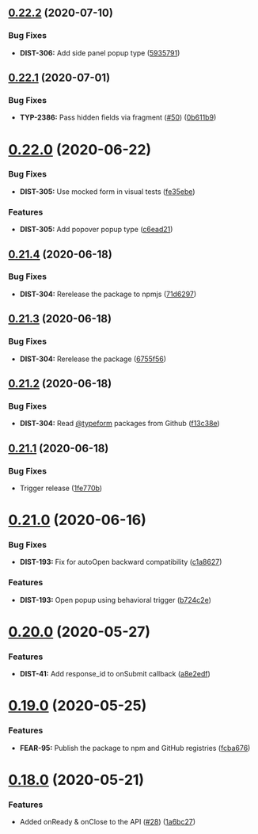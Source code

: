 ## [0.22.2](https://github.com/Typeform/embed/compare/v0.22.1...v0.22.2) (2020-07-10)


### Bug Fixes

* **DIST-306:** Add side panel popup type ([5935791](https://github.com/Typeform/embed/commit/5935791bc47cdd353822d872dc3d7088ed773c3b))

## [0.22.1](https://github.com/Typeform/embed/compare/v0.22.0...v0.22.1) (2020-07-01)


### Bug Fixes

* **TYP-2386:** Pass hidden fields via fragment ([#50](https://github.com/Typeform/embed/issues/50)) ([0b611b9](https://github.com/Typeform/embed/commit/0b611b97db88ee659441ae9d9d220b685c00b2cf))

# [0.22.0](https://github.com/Typeform/embed/compare/v0.21.4...v0.22.0) (2020-06-22)


### Bug Fixes

* **DIST-305:** Use mocked form in visual tests ([fe35ebe](https://github.com/Typeform/embed/commit/fe35ebe001da87e6a7a7a6c829fbc62f4bfa08e7))


### Features

* **DIST-305:** Add popover popup type ([c6ead21](https://github.com/Typeform/embed/commit/c6ead21908e78308cfbc9fdb206c9f298c99b3fd))

## [0.21.4](https://github.com/Typeform/embed/compare/v0.21.3...v0.21.4) (2020-06-18)


### Bug Fixes

* **DIST-304:** Rerelease the package to npmjs ([71d6297](https://github.com/Typeform/embed/commit/71d62976fc121f53c635efe2dd80d0a22fe94384))

## [0.21.3](https://github.com/Typeform/embed/compare/v0.21.2...v0.21.3) (2020-06-18)


### Bug Fixes

* **DIST-304:** Rerelease the package ([6755f56](https://github.com/Typeform/embed/commit/6755f56eb5da711500b900d40fa6a4fdd3aaa982))

## [0.21.2](https://github.com/Typeform/embed/compare/v0.21.1...v0.21.2) (2020-06-18)


### Bug Fixes

* **DIST-304:** Read [@typeform](https://github.com/typeform) packages from Github ([f13c38e](https://github.com/Typeform/embed/commit/f13c38ef84e18c8ea6397bce045e79ff04bc77f3))

## [0.21.1](https://github.com/Typeform/embed/compare/v0.21.0...v0.21.1) (2020-06-18)


### Bug Fixes

* Trigger release ([1fe770b](https://github.com/Typeform/embed/commit/1fe770b4faaed1f80bce96e8059c8d50ab8c4d27))

# [0.21.0](https://github.com/Typeform/embed/compare/v0.20.0...v0.21.0) (2020-06-16)


### Bug Fixes

* **DIST-193:** Fix for autoOpen backward compatibility ([c1a8627](https://github.com/Typeform/embed/commit/c1a8627))


### Features

* **DIST-193:** Open popup using behavioral trigger ([b724c2e](https://github.com/Typeform/embed/commit/b724c2e))

# [0.20.0](https://github.com/Typeform/embed/compare/v0.19.0...v0.20.0) (2020-05-27)


### Features

* **DIST-41:** Add response_id to onSubmit callback ([a8e2edf](https://github.com/Typeform/embed/commit/a8e2edf))

# [0.19.0](https://github.com/Typeform/embed/compare/v0.18.0...v0.19.0) (2020-05-25)


### Features

* **FEAR-95:** Publish the package to npm and GitHub registries ([fcba676](https://github.com/Typeform/embed/commit/fcba676))

# [0.18.0](https://github.com/Typeform/embed/compare/v0.17.0...v0.18.0) (2020-05-21)


### Features

* Added onReady & onClose to the API ([#28](https://github.com/Typeform/embed/issues/28)) ([1a6bc27](https://github.com/Typeform/embed/commit/1a6bc27))
